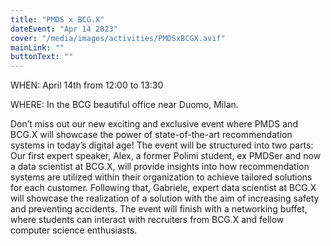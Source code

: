 ```yaml
---
title: "PMDS x BCG.X"
dateEvent: "Apr 14 2023"
cover: "/media/images/activities/PMDSxBCGX.avif"
mainLink: ""
buttonText: ""
---
```


WHEN: April 14th from 12:00 to 13:30

WHERE: In the BCG beautiful office near Duomo, Milan.

Don’t miss out our new exciting and exclusive event where PMDS and BCG.X will showcase the power of state-of-the-art recommendation systems in today’s digital age! The event will be structured into two parts:
Our first expert speaker, Alex, a former Polimi student, ex PMDSer and now a data scientist at BCG.X, will provide insights into how recommendation systems are utilized within their organization to achieve tailored solutions for each customer.
Following that, Gabriele, expert data scientist at BCG.X will showcase the realization of a solution with the aim of increasing safety and preventing accidents.
The event will finish with a networking buffet, where students can interact with recruiters from BCG.X and fellow computer science enthusiasts.
